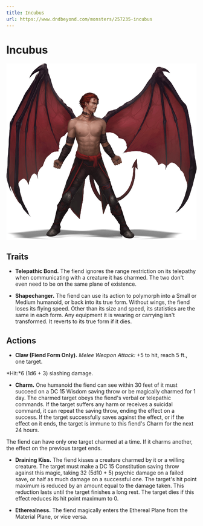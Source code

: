 ```yaml
---
title: Incubus
url: https://www.dndbeyond.com/monsters/257235-incubus
---
```


# Incubus

![Incubus](incubus.png)

## Traits

* **Telepathic Bond.** The fiend ignores the range restriction on its telepathy when communicating with a creature it has charmed. The two don't even need to be on the same plane of existence.

* **Shapechanger.** The fiend can use its action to polymorph into a Small or Medium humanoid, or back into its true form. Without wings, the fiend loses its flying speed. Other than its size and speed, its statistics are the same in each form. Any equipment it is wearing or carrying isn't transformed. It reverts to its true form if it dies.

## Actions

* **Claw (Fiend Form Only).** *Melee Weapon Attack:* +5 to hit, reach 5 ft., one target.

*Hit:*6 (1d6 + 3) slashing damage.

* **Charm.** One humanoid the fiend can see within 30 feet of it must succeed on a DC 15 Wisdom saving throw or be magically charmed for 1 day. The charmed target obeys the fiend's verbal or telepathic commands. If the target suffers any harm or receives a suicidal command, it can repeat the saving throw, ending the effect on a success. If the target successfully saves against the effect, or if the effect on it ends, the target is immune to this fiend's Charm for the next 24 hours.

The fiend can have only one target charmed at a time. If it charms another, the effect on the previous target ends.

* **Draining Kiss.** The fiend kisses a creature charmed by it or a willing creature. The target must make a DC 15 Constitution saving throw against this magic, taking 32 (5d10 + 5) psychic damage on a failed save, or half as much damage on a successful one. The target's hit point maximum is reduced by an amount equal to the damage taken. This reduction lasts until the target finishes a long rest. The target dies if this effect reduces its hit point maximum to 0.

* **Etherealness.** The fiend magically enters the Ethereal Plane from the Material Plane, or vice versa.